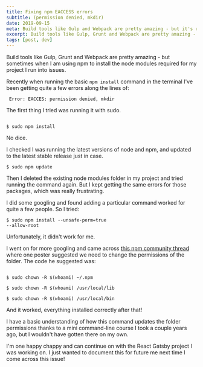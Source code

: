 ```yaml
---
title: Fixing npm EACCESS errors
subtitle: (permission denied, mkdir)
date: 2019-09-15
meta: Build tools like Gulp and Webpack are pretty amazing - but it's really frustrating when you keep getting npm errors! Here's what worked for me.
excerpt: Build tools like Gulp, Grunt and Webpack are pretty amazing - but sometimes when I am using npm to install the node modules required for my project I run into issues. Recently when running the basic...
tags: [post, dev]
---
```


Build tools like Gulp, Grunt and Webpack are pretty amazing - but sometimes when I am using npm to install the node modules required for my project I run into issues.

Recently when running the basic <code>npm install</code> command in the terminal I've been getting quite a few errors along the lines of:

<code class="block"> Error: EACCES: permission denied, mkdir </code>

The first thing I tried was running it with sudo.

<code class="block">
$ sudo npm install
</code>

No dice.

I checked I was running the latest versions of node and npm, and updated to the latest stable release just in case.

<code class="block">\$ sudo npm update </code>

Then I deleted the existing node modules folder in my project and tried running the command again. But I kept getting the same errors for those packages, which was really frustrating.

<!-- <code class="block">$ sudo npm install</code> -->

I did some googling and found adding a particular command worked for quite a few people. So I tried:

<code class="block">\$ sudo npm install --unsafe-perm=true --allow-root</code>

Unfortunately, it didn't work for me.

I went on for more googling and came across [this npm community thread](https://npm.community/t/global-installs-sudo-npm-i-g-fail-on-mac-after-6-5-upgrade-works-fine-after-6-4-1-downgrade/4082/27) where one poster suggested we need to change the permissions of the folder. The code he suggested was:

<code class="block">
$ sudo chown -R $(whoami) ~/.npm </code>

<code class="block">$ sudo chown -R $(whoami) /usr/local/lib </code>

<code class="block">$ sudo chown -R $(whoami) /usr/local/bin</code>
</code>

And it worked, everything installed correctly after that!

I have a basic understanding of how this command updates the folder permissions thanks to a mini command-line course I took a couple years ago, but I wouldn't have gotten there on my own.

I'm one happy chappy and can continue on with the React Gatsby project I was working on. I just wanted to document this for future me next time I come across this issue!
